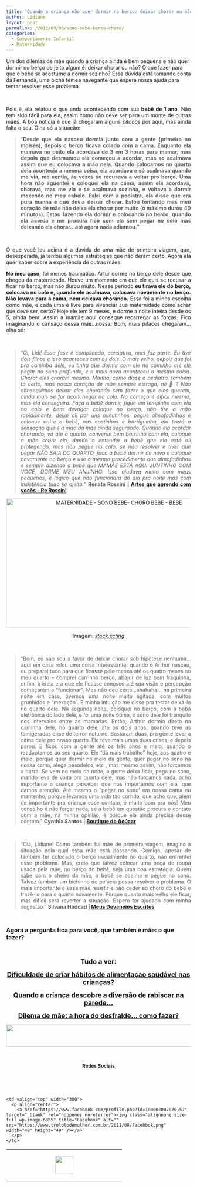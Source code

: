 ```yaml
---
title: 'Quando a criança não quer dormir no berço: deixar chorar ou não?'
author: Lidiane
layout: post
permalink: /2013/09/06/sono-bebe-berco-choro/
categories:
  - Comportamento Infantil
  - Maternidade
---
```

Um dos dilemas de mãe quando a criança ainda é bem pequena e não quer dormir no berço de jeito algum é: deixar chorar ou não? O que fazer para que o bebê se acostume a dormir sozinho? Essa dúvida está tomando conta da Fernanda, uma bicha fêmea navegante que espera nossa ajuda para tentar resolver esse problema.

&nbsp;

<p align="justify">
  Pois é, ela relatou o que anda acontecendo com sua <strong>bebê de 1 ano</strong>. Não tem sido fácil para ela, assim como não deve ser para um monte de outras mães. A boa notícia é que já chegaram alguns <em>pitacos</em> por aqui, mas ainda falta o seu. Olha só a situação:
</p>

<!--more-->

> <p align="justify">
>   “<strong>Desde que ela nasceu dormia junto com a gente (primeiro no moisés), depois o berço ficava colado com a cama. Enquanto ela mamava no peito ela acordava de 3 em 3 horas para mamar, mas depois que desmamou ela começou a acordar, mas se acalmava assim que eu colocava a mão nela. Quando colocamos no quarto dela acontecia a mesma coisa, ela acordava e só acalmava quando me via, me sentia, às vezes se recusava a voltar pro berço. Uma hora não aguentei e coloquei ela na cama, assim ela acordava, chorava, mas me via e se acalmava sozinha, e voltava a dormir mexendo no meu cabelo. Falei com a pediatra, ela disse que era pura manha e que devia deixar chorar. Estou tentando mas meu coração de mãe não deixa ela chorar por muito (o máximo durou 40 minutos). Estou fazendo ela dormir e colocando no berço, quando ela acorda e me procura fico com ela sem pegar no colo mas deixando ela chorar…até agora nada adiantou.&#8221;</strong>
> </p>

&nbsp;

<p align="justify">
  O que você leu acima é a dúvida de uma mãe de primeira viagem, que, desesperada, já tentou algumas estratégias que não deram certo. Agora ela quer saber sobre a experiência de outras mães.
</p>

<p align="justify">
  <strong>No meu caso</strong>, foi menos traumático. Artur dorme no berço dele desde que chegou da maternidade. Houve um momento em que ele quis se recusar a ficar no berço, mas não durou muito. Nesse período <strong>eu tirava ele do berço, colocava no colo e, quando ele acalmava, colocava novamente no berço. Não levava para a cama, nem deixava chorando.</strong> Essa foi a minha escolha como mãe, e cada uma é livre para vivenciar sua maternidade como achar que deve ser, certo? Hoje ele tem 9 meses, e dorme a noite inteira desde os 5, ainda bem! Assim a mamãe aqui consegue recarregar as forças. Fico imaginando o cansaço dessa mãe…nossa! Bom, mais pitacos chegaram… olha só:
</p>

&nbsp;

> <p align="justify">
>   “<em>Oi, Lidi! Essa fase é complicada, cansativa, mas faz parte. </em><em>Eu tive dois filhos e isso aconteceu com os dois. </em><em>O mais velho, depois que foi pra caminha dele, eu tinha que dormir com ele na caminha até ele pegar no sono profundo, e o mais novo aconteceu a mesma coisa. </em><em>Chorar eles choram mesmo. Manha, como disse a pediatra, também tá certo, mas nosso coração de mãe sempre estraga, né 🙂 ? Não conseguimos deixar eles chorando sem fazer o que eles querem, ainda mais se for aconchegar no colo. </em><em>No começo é dificil mesmo, mas ela conseguirá. </em><em>Faça a bebê dormir, fique um tempinho com ela no colo e bem devagar coloque no berço, não tire a mão rapidamente, deixe ali por uns minutinhos, pegue almofadinhas e coloque entre o bebê, nas costinhas e barriguinha, ela teerá a sensação que é a mão da mãe ainda segurando. </em><em>Quando ela acordar chorando, vá até o quarto, converse bem baixinho com ela, coloque a mão sobre ela, dando a entender a bebê que ela está ali protegendo, mas não pegue no colo, se não resolver e tiver que pegar NÃO SAIA DO QUARTO, faça a bebê dormir de novo e coloque novamente no berço e use o mesmo procedimento das almofadinhas e sempre dizendo a bebê que MAMÃE ESTÁ AQUI JUNTINHO COM VOCÊ, DORME MEU ANJINHO. </em><em>Isso ajudava muito com meus pequenos, é lógico que não funcionará do dia pra noite mas com insistência tudo se ajeita.</em>” <strong>Renata Rossini | </strong><a href="http://rerossini.blogspot.com.br/" target="_blank" rel="noopener noreferrer"><strong>Artes que aprendo com vocês – Re Rossini</strong></a>
> </p>

<p align="center">
  <a href="https://www.trololodemulher.com.br/2013/09/MATERNIDADE-SONO-BEBE-CHORO-BEBE-BEBE.jpg"><img class="alignnone size-full wp-image-9755" alt="MATERNIDADE - SONO BEBE- CHORO BEBE - BEBE" src="https://www.trololodemulher.com.br/2013/09/MATERNIDADE-SONO-BEBE-CHORO-BEBE-BEBE.jpg" width="600" height="350" /></a>
</p>

<p align="center">
  Imagem: <em><a href="http://www.sxc.hu/" target="_blank" rel="noopener noreferrer">stock.xchng</a></em>
</p>

&nbsp;

> <p align="justify">
>   “Bom, eu não sou a favor de deixar chorar sob hipótese nenhuma&#8230; aqui em casa rolou uma coisa interessante: quando o Arthur nasceu, eu preparei tudo para que ficasse pelo menos até os quatro meses no meu quarto – comprei carrinho berço, abajur de luz bem fraquinha, enfim, a ideia era que ele ficasse conosco até sua visão e percepção começarem a “funcionar”. Mas não deu certo&#8230;ahahaha… na primeira noite em casa, tivemos uma noite muito agitada, com muitos grunhidos e “mexeção”. E minha intuição me disse pra testar deixá-lo no quarto dele. Na segunda noite, coloquei no berço, com a babá eletrônica do lado dele, e foi uma noite ótima, o sono dele foi tranquilo nos intervalos entre as mamadas. Então, Arthur dormia direto na caminha dele, no quarto dele, até os dois anos, quando teve as famigeradas crise de terror noturno. Bastaram duas, pra gente levar a cama dele pro nosso quarto. Ele teve mais umas duas crises, e depois parou. E ficou com a gente até os três anos e meio, quando o readaptamos ao seu quarto. Ele “dá mais trabalho” hoje, aos quatro e meio, porque quer dormir no meio da gente, quer pegar no sono na nossa cama, alega pesadelos, etc , mas mesmo assim, não forçamos a barra. Se vem no meio da noite, a gente deixa ficar, pega no sono, marido leva de volta pro quarto dele, mas não forçamos nada, acho importante a criança perceber que nos importamos com ela, que damos atenção. Até mesmo o “pegar no sono’ em nossa cama eu mantenho, porque levamos uma vida tão corrida, que acho que, além de importante pra criança esse contato, é muito bom pra nós! Meu conselho é não forçar nada, se a bebê em questão procura o contato com a mãe, na minha opinião, é porque ela ainda precisa desse contato.” <strong>Cynthia Santos | </strong><a href="http://boutiquedoacucar.net/" target="_blank" rel="noopener noreferrer"><strong>Boutique do Açúcar</strong></a>
> </p>

&nbsp;

> <p align="justify">
>   “Olá, Lidiane! Como também fui mãe de primeira viagem, imagino a situação pela qual essa mãe está passando. Comigo, apesar de também ter colocado o berço inicialmente no quarto, não enfrentei esse problema. Mas, creio que talvez colocar uma peça de roupa usada pela mãe, no berço do bebê, seja uma boa estratégia. Quem sabe com o cheiro da mãe, o bebê se acalme e pegue no sono. Talvez também um bichinho de pelúcia possa resolver o problema. O mais importante é essa mãe resistir e não ceder ao choro do bebê e trazê-lo para o quarto novamente. Porque quanto mais velho ele ficar, mas difícil será reverter a situação. Espero ter ajudado com minha sugestão.” <strong>Silvana Haddad | </strong><a href="http://www.meusdevaneiosescritos.blogspot.com.br/" target="_blank" rel="noopener noreferrer"><strong>Meus Devaneios Escritos</strong></a>
> </p>

&nbsp;

**<span style="font-size: medium;">Agora a pergunta fica para você, que também é mãe: o que fazer?</span>**

&nbsp;

<p align="center">
  <strong><span style="font-size: large;">Tudo a ver:</span></strong>
</p>

<p align="center">
  <a href="http://www.trololodemulher.com.br/2013/08/30/alimentacao-saudavel-criancas/"><strong><span style="font-size: large;">Dificuldade de criar hábitos de alimentação saudável nas crianças?</span></strong></a>
</p>

<p align="center">
  <a href="http://www.trololodemulher.com.br/2013/08/23/maes-filhos/"><strong><span style="font-size: large;">Quando a criança descobre a diversão de rabiscar na parede…</span></strong></a>
</p>

<p align="center">
  <a href="http://www.trololodemulher.com.br/2013/05/24/desfralde-como-fazer/"><strong><span style="font-size: large;">Dilema de mãe: a hora do desfralde… como fazer?</span></strong></a>
</p>

<p align="center">
  <a href="http://feedburner.google.com/fb/a/mailverify?uri=blogbichafemea&loc=pt_BR" target="_blank" rel="noopener noreferrer"><img class="alignnone size-full wp-image-8451" title="Assine o Bicha Fêmea grátis!" alt="" src="https://www.trololodemulher.com.br/2012/01/rodapé.png" width="600" height="59" /></a>
</p>

&nbsp;

<p align="center">
  <strong><span style="font-size: small;">Redes Sociais</span></strong>
</p>

&nbsp;

&nbsp;

<table width="600" border="0" cellspacing="0" cellpadding="2">
  <tr>
    <td valign="top" width="300">
      <p align="center">
        <a href="https://twitter.com/#%21/bichafemea" target="_blank" rel="noopener noreferrer"><img class="alignnone size-full wp-image-6857" title="Twitter" alt="" src="https://www.trololodemulher.com.br/2011/08/Twitter.png" width="49" height="49" /></a>
      </p>
    </td>
    
    <td valign="top" width="300">
      <p align="center">
        <a href="https://www.facebook.com/profile.php?id=100002007076157" target="_blank" rel="noopener noreferrer"><img class="alignnone size-full wp-image-6855" title="Facebook" alt="" src="https://www.trololodemulher.com.br/2011/08/Facebbok.png" width="49" height="49" /></a>
      </p>
    </td>
  </tr>
</table>